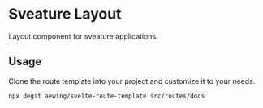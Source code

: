 # Sveature Layout

Layout component for sveature applications.

## Usage

Clone the route template into your project and customize it to your needs.

```svelte
npx degit aewing/svelte-route-template src/routes/docs
```
